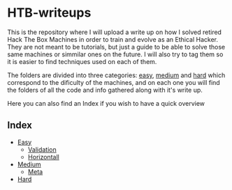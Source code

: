 # HTB-writeups

This is the repository where I will upload a write up on how I solved retired Hack The Box Machines in order to train and evolve as an Ethical Hacker. They are not meant to be tutorials, but just a guide to be able to solve those same machines or simmilar ones on the future. I will also try to tag them so it is easier to find techniques used on each of them.

The folders are divided into three categories: [easy](https://github.com/AlexadeZ17/HTB-writeups/tree/main/easy), [medium]() and [hard]() which correspond to the dificulty of the machines, and on each one you will find the folders of all the code and info gathered along with it's write up.

Here you can also find an Index if you wish to have a quick overview

## Index

- [Easy](https://github.com/AlexadeZ17/HTB-writeups/tree/main/easy/)
  - [Validation](https://github.com/AlexadeZ17/HTB-writeups/tree/main/easy/Validation)
  - [Horizontall](https://github.com/AlexadeZ17/HTB-writeups/tree/main/easy/Horizontall)
- [Medium]()
  - [Meta]()
- [Hard]()
  
 
